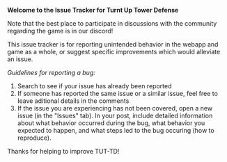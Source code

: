 **Welcome to the Issue Tracker for Turnt Up Tower Defense**

Note that the best place to participate in discussions with the community regarding the game is in our discord!

This issue tracker is for reporting unintended behavior in the webapp and game as a whole, or suggest specific improvements which would alleviate an issue.



*Guidelines for reporting a bug:*

1. Search to see if your issue has already been reported
2. If someone has reported the same issue or a similar issue, feel free to leave aditional details in the comments
3. If the issue you are experiencing has not been covered, open a new issue (in the "Issues" tab).  In your post, include detailed information about what behavior occurred during the bug, what behavior you expected to happen, and what steps led to the bug occuring (how to reproduce).

Thanks for helping to improve TUT-TD!
